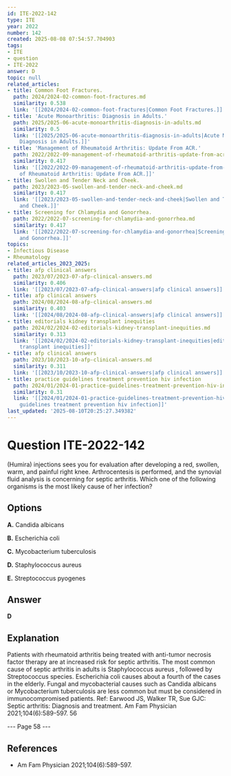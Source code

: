 ```yaml
---
id: ITE-2022-142
type: ITE
year: 2022
number: 142
created: 2025-08-08 07:54:57.704903
tags:
- ITE
- question
- ITE-2022
answer: D
topic: null
related_articles:
- title: Common Foot Fractures.
  path: 2024/2024-02-common-foot-fractures.md
  similarity: 0.538
  link: '[[2024/2024-02-common-foot-fractures|Common Foot Fractures.]]'
- title: 'Acute Monoarthritis: Diagnosis in Adults.'
  path: 2025/2025-06-acute-monoarthritis-diagnosis-in-adults.md
  similarity: 0.5
  link: '[[2025/2025-06-acute-monoarthritis-diagnosis-in-adults|Acute Monoarthritis:
    Diagnosis in Adults.]]'
- title: 'Management of Rheumatoid Arthritis: Update From ACR.'
  path: 2022/2022-09-management-of-rheumatoid-arthritis-update-from-acr.md
  similarity: 0.417
  link: '[[2022/2022-09-management-of-rheumatoid-arthritis-update-from-acr|Management
    of Rheumatoid Arthritis: Update From ACR.]]'
- title: Swollen and Tender Neck and Cheek.
  path: 2023/2023-05-swollen-and-tender-neck-and-cheek.md
  similarity: 0.417
  link: '[[2023/2023-05-swollen-and-tender-neck-and-cheek|Swollen and Tender Neck
    and Cheek.]]'
- title: Screening for Chlamydia and Gonorrhea.
  path: 2022/2022-07-screening-for-chlamydia-and-gonorrhea.md
  similarity: 0.417
  link: '[[2022/2022-07-screening-for-chlamydia-and-gonorrhea|Screening for Chlamydia
    and Gonorrhea.]]'
topics:
- Infectious Disease
- Rheumatology
related_articles_2023_2025:
- title: afp clinical answers
  path: 2023/07/2023-07-afp-clinical-answers.md
  similarity: 0.406
  link: '[[2023/07/2023-07-afp-clinical-answers|afp clinical answers]]'
- title: afp clinical answers
  path: 2024/08/2024-08-afp-clinical-answers.md
  similarity: 0.403
  link: '[[2024/08/2024-08-afp-clinical-answers|afp clinical answers]]'
- title: editorials kidney transplant inequities
  path: 2024/02/2024-02-editorials-kidney-transplant-inequities.md
  similarity: 0.313
  link: '[[2024/02/2024-02-editorials-kidney-transplant-inequities|editorials kidney
    transplant inequities]]'
- title: afp clinical answers
  path: 2023/10/2023-10-afp-clinical-answers.md
  similarity: 0.311
  link: '[[2023/10/2023-10-afp-clinical-answers|afp clinical answers]]'
- title: practice guidelines treatment prevention hiv infection
  path: 2024/01/2024-01-practice-guidelines-treatment-prevention-hiv-infection.md
  similarity: 0.31
  link: '[[2024/01/2024-01-practice-guidelines-treatment-prevention-hiv-infection|practice
    guidelines treatment prevention hiv infection]]'
last_updated: '2025-08-10T20:25:27.349382'
---
```


# Question ITE-2022-142

(Humira) injections sees you for evaluation after developing a red, swollen, warm, and painful right knee. Arthrocentesis is performed, and the synovial fluid analysis is concerning for septic arthritis. Which one of the following organisms is the most likely cause of her infection?

## Options

**A.** Candida albicans

**B.** Escherichia coli

**C.** Mycobacterium tuberculosis

**D.** Staphylococcus aureus

**E.** Streptococcus pyogenes

## Answer

**D**

## Explanation

Patients with rheumatoid arthritis being treated with anti-tumor necrosis factor therapy are at increased risk
for septic arthritis. The most common cause of septic arthritis in adults is Staphylococcus aureus , followed
by Streptococcus  species. Escherichia coli  causes about a fourth of the cases in the elderly. Fungal and
mycobacterial causes such as Candida albicans  or Mycobacterium tuberculosis  are less common but must
be considered in immunocompromised patients.
Ref: Earwood JS, Walker TR, Sue GJC: Septic arthritis: Diagnosis and treatment. Am Fam Physician  2021;104(6):589-597.
56

--- Page 58 ---

## References

- Am Fam Physician  2021;104(6):589-597.
